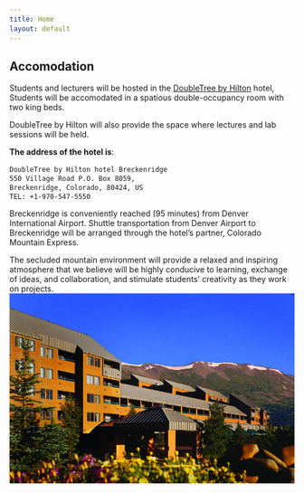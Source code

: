 ```yaml
---
title: Home
layout: default
---
```

## Accomodation

Students and lecturers will be hosted in the [DoubleTree by Hilton](http://doubletree3.hilton.com/en/hotels/colorado/doubletree-by-hilton-hotel-breckenridge-QKBVRDT/index.html) hotel,
Students will be accomodated in a spatious double-occupancy room with two king beds.

DoubleTree by Hilton will also provide the space where lectures and lab sessions will be held.

**The address of the hotel is**:
```
DoubleTree by Hilton hotel Breckenridge
550 Village Road P.O. Box 8059,
Breckenridge, Colorado, 80424, US
TEL: +1-970-547-5550
```

Breckenridge is conveniently reached (95 minutes) from Denver International Airport. Shuttle transportation from Denver Airport
to Breckenridge will be arranged through the hotel’s partner, Colorado Mountain Express.

The secluded mountain environment will provide a relaxed and inspiring atmosphere that we believe will be highly conducive to learning,
exchange of ideas, and collaboration, and stimulate students’ creativity as they work on projects.
![alt text](images/DoubleTree_Exterior_Summer.png "The DoubleTree Breckenridge in the summer")
